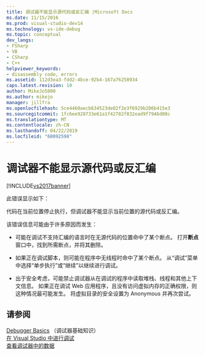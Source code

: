 ```yaml
---
title: 调试器不能显示源代码或反汇编 |Microsoft Docs
ms.date: 11/15/2016
ms.prod: visual-studio-dev14
ms.technology: vs-ide-debug
ms.topic: conceptual
dev_langs:
- FSharp
- VB
- CSharp
- C++
helpviewer_keywords:
- disassembly code, errors
ms.assetid: 112d3ea3-fdd2-4bce-92b4-167a76258934
caps.latest.revision: 10
author: MikeJo5000
ms.author: mikejo
manager: jillfra
ms.openlocfilehash: 5ce4460aecb634523de02f2e3f6929b206b415e3
ms.sourcegitcommit: 1fc6ee928733e61a1f42782f832ead9f7946d00c
ms.translationtype: MT
ms.contentlocale: zh-CN
ms.lasthandoff: 04/22/2019
ms.locfileid: "60092598"
---
```

# <a name="debugger-cannot-display-source-code-or-disassembly"></a>调试器不能显示源代码或反汇编
[!INCLUDE[vs2017banner](../includes/vs2017banner.md)]

此错误显示如下：  
  
 代码在当前位置停止执行，但调试器不能显示当前位置的源代码或反汇编。  
  
 该错误信息可能由于许多原因而发生：  
  
- 可能在调试不支持汇编的语言时在无源代码的位置命中了某个断点。 打开**断点**窗口中，找到所需断点，并将其删除。  
  
- 如果正在调试脚本，则可能在程序中无线程时命中了某个断点。 从“调试”菜单中选择“单步执行”或“继续”以继续进行调试。  
  
- 出于安全考虑，可能禁止调试器从在调试的程序中读取堆栈、线程和其他上下文信息。 如果正在调试 Web 应用程序，且没有访问虚拟内存的正确权限，则这种情况最可能发生。 将虚拟目录的安全设置为 Anonymous 并再次尝试。  
  
## <a name="see-also"></a>请参阅  
 [Debugger Basics](../debugger/debugger-basics.md) （调试器基础知识）  
 [在 Visual Studio 中进行调试](../debugger/debugging-in-visual-studio.md)   
 [查看调试器中的数据](../debugger/viewing-data-in-the-debugger.md)
